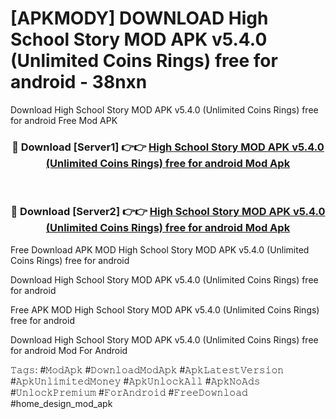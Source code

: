 # [APKMODY] DOWNLOAD High School Story MOD APK v5.4.0 (Unlimited Coins Rings) free for android - 38nxn
Download High School Story MOD APK v5.4.0 (Unlimited Coins Rings) free for android Free Mod APK

<div align="center">
<h3>🔴 Download [Server1] 👉👉 <a href="https://apk-comot.site?title=High_School_Story_MOD_APK_v5.4.0_(Unlimited_Coins_Rings)_free_for_android">High School Story MOD APK v5.4.0 (Unlimited Coins Rings) free for android Mod Apk</a></h3><br>

<h3>🔴 Download [Server2] 👉👉 <a href="https://apk-comot.site?title=High_School_Story_MOD_APK_v5.4.0_(Unlimited_Coins_Rings)_free_for_android">High School Story MOD APK v5.4.0 (Unlimited Coins Rings) free for android Mod Apk</a></h3>
</div>


Free Download APK MOD High School Story MOD APK v5.4.0 (Unlimited Coins Rings) free for android

Download High School Story MOD APK v5.4.0 (Unlimited Coins Rings) free for android 

Free APK MOD High School Story MOD APK v5.4.0 (Unlimited Coins Rings) free for android 

Download High School Story MOD APK v5.4.0 (Unlimited Coins Rings) free for android Mod For Android

𝚃𝚊𝚐𝚜: #𝙼𝚘𝚍𝙰𝚙𝚔 #𝙳𝚘𝚠𝚗𝚕𝚘𝚊𝚍𝙼𝚘𝚍𝙰𝚙𝚔 #𝙰𝚙𝚔𝙻𝚊𝚝𝚎𝚜𝚝𝚅𝚎𝚛𝚜𝚒𝚘𝚗 #𝙰𝚙𝚔𝚄𝚗𝚕𝚒𝚖𝚒𝚝𝚎𝚍𝙼𝚘𝚗𝚎𝚢 #𝙰𝚙𝚔𝚄𝚗𝚕𝚘𝚌𝚔𝙰𝚕𝚕 #𝙰𝚙𝚔𝙽𝚘𝙰𝚍𝚜 #𝚄𝚗𝚕𝚘𝚌𝚔𝙿𝚛𝚎𝚖𝚒𝚞𝚖 #𝙵𝚘𝚛𝙰𝚗𝚍𝚛𝚘𝚒𝚍 #𝙵𝚛𝚎𝚎𝙳𝚘𝚠𝚗𝚕𝚘𝚊𝚍 #home_design_mod_apk